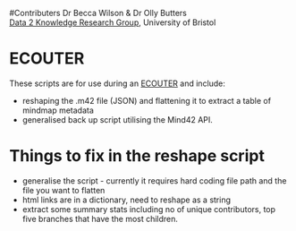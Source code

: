 #Contributers
Dr Becca Wilson & Dr Olly Butters <br /> 
[Data 2 Knowledge Research Group](http:www.bristol.ac.uk/d2k "Data 2 Knowledge website"), University of Bristol

# ECOUTER
These scripts are for use during an [ECOUTER](http://www.bristol.ac.uk/ecouter "ECOUTER website") and include:
  * reshaping the .m42 file (JSON) and flattening it to extract a table of mindmap metadata
  * generalised back up script utilising the Mind42 API.
  
# Things to fix in the reshape script
  * generalise the script - currently it requires hard coding file path and the file you want to flatten
  * html links are in a dictionary, need to reshape as a string 
  * extract some summary stats including no of unique contributors, top five branches that have the most children.
